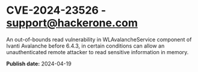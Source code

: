 # CVE-2024-23526 - support@hackerone.com

An out-of-bounds read vulnerability in WLAvalancheService component of Ivanti Avalanche before 6.4.3, in certain conditions can allow an unauthenticated remote attacker to read sensitive information in memory. 

**Publish date:** 2024-04-19
